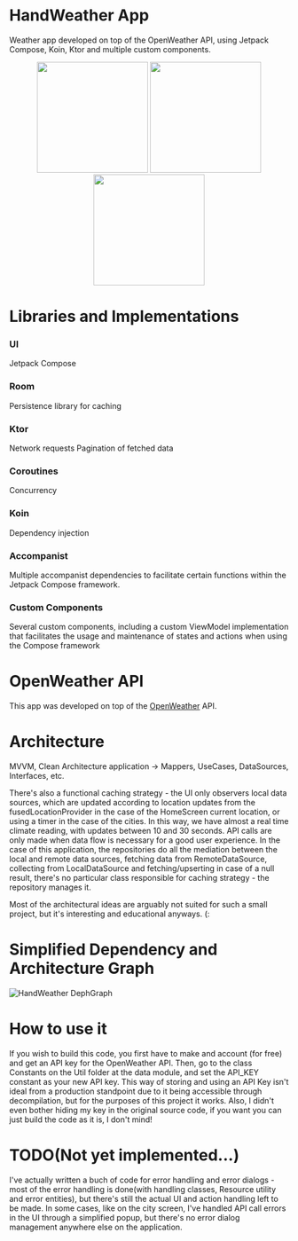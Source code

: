 # HandWeather App
Weather app developed on top of the OpenWeather API, using Jetpack Compose, Koin, Ktor and multiple custom components.

<p float="left"
align="center">
  <img src="https://github.com/jfransp/HandWeather/blob/main/Captura%20de%20Tela%202022-04-19%20a%CC%80s%2023.48.06.png?raw=true" width="200" />
  <img src="https://github.com/jfransp/HandWeather/blob/main/Captura%20de%20Tela%202022-04-19%20a%CC%80s%2023.25.30.png?raw=true" width="200" /> 
  <img src="https://github.com/jfransp/HandWeather/blob/main/Captura%20de%20Tela%202022-04-19%20a%CC%80s%2023.26.04.png?raw=true" width="200" />
</p>

# Libraries and Implementations

### UI
Jetpack Compose
### Room
Persistence library for caching
### Ktor
Network requests
Pagination of fetched data
### Coroutines
Concurrency
### Koin
Dependency injection

### Accompanist
Multiple accompanist dependencies to facilitate certain functions within the Jetpack Compose framework.

### Custom Components
Several custom components, including a custom ViewModel implementation that facilitates the usage and maintenance
of states and actions when using the Compose framework


# OpenWeather API
This app was developed on top of the [OpenWeather](https://openweathermap.org/api) API.

# Architecture
MVVM, Clean Architecture application -> Mappers, UseCases, DataSources, Interfaces, etc. 

There's also a functional caching strategy - the UI only observers local data sources, which are updated according to location updates from the fusedLocationProvider in the case of the HomeScreen current location, or using a timer in the case of the cities. In this way, we have almost a real time climate reading, with updates between 10 and 30 seconds. API calls are only made when data flow is necessary for a good user experience. In the case of this application, the repositories do all the mediation between the local and remote data sources, fetching data from RemoteDataSource, collecting from LocalDataSource and fetching/upserting in case of a null result, there's no particular class responsible for caching strategy - the repository manages it.

Most of the architectural ideas are arguably not suited for such a small project, but it's interesting and educational anyways. (:

# Simplified Dependency and Architecture Graph
![HandWeather DephGraph](https://user-images.githubusercontent.com/74152618/164141025-c95caa9a-fbe8-4716-b789-1bebe54f9458.jpeg)

# How to use it
If you wish to build this code, you first have to make and account (for free) and get an API key for the OpenWeather API. Then, go to
the class Constants on the Util folder at the data module, and set the API_KEY constant as your new API key. This way of storing and using
an API Key isn't ideal from a production standpoint due to it being accessible through decompilation, but for the purposes of this project it works.
Also, I didn't even bother hiding my key in the original source code, if you want you can just build the code as it is, I don't mind!

# TODO(Not yet implemented...)
I've actually written a buch of code for error handling and error dialogs - most of the error handling is done(with handling classes, Resource utility and error entities), but there's still the actual UI and action handling left to be made. In some cases, like on the city screen, I've handled API call errors in the UI through a simplified popup, but there's no error dialog management anywhere else on the application.


